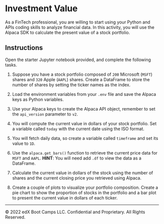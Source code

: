 # Investment Value

As a FinTech professional, you are willing to start using your Python and APIs coding skills to analyze financial data. In this activity, you will use the Alpaca SDK to calculate the present value of a stock portfolio.

## Instructions

Open the starter Jupyter notebook provided, and complete the following tasks.

1. Suppose you have a stock portfolio composed of `200` Microsoft (`MSFT`) shares and `320` Apple (`AAPL`) shares. Create a DataFrame to store the number of shares by setting the ticker names as the index.

2. Load the environment variables from your `.env` file and save the Alpaca keys as Python variables.

3. Use your Alpaca keys to create the Alpaca API object, remember to set the `api_version` parameter to `v2`.

4. You will compute the current value in dollars of your stock portfolio. Set a variable called `today` with the current date using the ISO format.

5. You will fetch daily data, so create a variable called `timeframe` and set its value to `1D`.

6. Use the `alpaca.get_bars()` function to retrieve the current price data for `MSFT` and `AAPL`. **HINT**: You will need add `.df` to view the data as a DataFrame.

7. Calculate the current value in dollars of the stock using the number of shares and the current closing price you retrieved using Alpaca.

8. Create a couple of plots to visualize your portfolio composition. Create a pie chart to show the proportion of stocks in the portfolio and a bar plot to present the current value in dollars of each ticker.

---

© 2022 edX Boot Camps LLC. Confidential and Proprietary. All Rights Reserved.
